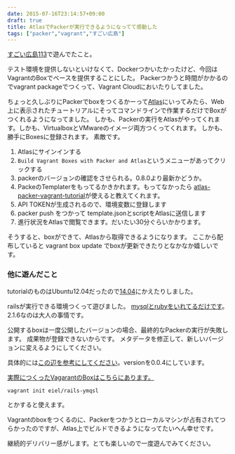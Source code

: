 ```yaml
---
date: 2015-07-16T23:14:57+09:00
draft: true
title: AtlasでPackerが実行できるようになってて感動した
tags: ["packer","vagrant","すごい広島"]
---
```


[すごい広島113](http://great-h.github.io/events/event-113.html)で遊んでたこと。

テスト環境を提供しないといけなくて、Dockerつかいたかったけど、今回はVagrantのBoxでベースを提供することにした。
Packerつかうと時間がかかるのでvagrant packageでつくって、Vagrant Cloudにおいたりしてました。

ちょっと久しぶりにPackerでboxをつくるかーって[Atlas](https://atlas.hashicorp.com/)にいってみたら、Web上に表示されたチュートリアルにそってコマンドラインで作業するだけでBoxがつくれるようになってました。
しかも、Packerの実行をAtlasがやってくれます。しかも、VirtualboxとVMwareのイメージ両方つくってくれます。
しかも、勝手にBoxesに登録されます。
素敵です。

1. Atlasにサインインする
1. `Build Vagrant Boxes with Packer and Atlas`というメニューがあってクリックする
1. packerのバージョンの確認をさせられる。0.8.0より最新かどうか。
1. PackeのTemplaterをもってるかきかれます。もってなかったら [atlas-packer-vagrant-tutorial](https://github.com/hashicorp/atlas-packer-vagrant-tutorial)が使えると教えてくれます。
1. API TOKENが生成されるので、環境変数に登録します
1. packer push をつかって template.jsonとscriptをAtlasに送信します
1. 進行状況をAtlasで閲覧できます。だいたい30分ぐらいかかります。

そうすると、boxができて、Atlasから取得できるようになります。
ここから配布していると vagrant box update でboxが更新できたりとなかなか嬉しいです。

### 他に遊んだこと

tutorialのものはUbuntu12.04だったので[14.04](https://github.com/eiel/atlas-packer-vagrant-rails/commit/03d5c05b48ec02bae24bbf58d8ebd4f7c380762d)にかえたりしました。

railsが実行できる環境つくって遊びました。
[mysqlとrubyをいれてるだけです](https://github.com/eiel/atlas-packer-vagrant-rails/commit/054deb74f7d6ab4a034304f3f78deee1df386bd5)。2.1.6なのは大人の事情です。

公開するboxは一度公開したバージョンの場合、最終的なPackerの実行が失敗します。
成果物が登録できないからです。
メタデータを修正して、新しいバージョンに変えるようにしてください。

具体的には[この辺を参考にしてください](https://github.com/eiel/atlas-packer-vagrant-rails/commit/683741aa9f6055e70c0822bf2520d4b59ecaca4f)。versionを0.0.4にしています。

[実際につくったVagarantのBoxはこちらにあります。](https://atlas.hashicorp.com/eiel/boxes/rails-mysql)

```
vagrant init eiel/rails-ymqsl
```

とかすると使えます。

Vagrantのboxをつくるのに、Packerをつかうとローカルマシンが占有されてつらかったのですが、Atlas上でビルドできるようになってたいへん幸せです。

継続的デリバリー感がします。とても楽しいので一度遊んでみてください。
